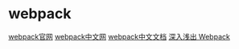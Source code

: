 # webpack

[webpack官网](https://webpack.docschina.org/)
[webpack中文网](https://www.webpackjs.com/)
[webpack中文文档](http://webpack.html.cn/)
[深入浅出 Webpack](http://webpack.wuhaolin.cn/)
